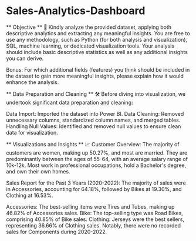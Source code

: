 # Sales-Analytics-Dashboard
** Objective ** 🎯
Kindly analyze the provided dataset, applying both descriptive analytics and extracting any meaningful insights. You are free to use any methodology, such as Python (for both analysis and visualization), SQL, machine learning, or dedicated visualization tools. Your analysis should include basic descriptive statistics as well as any additional insights you can derive.

Bonus: For which additional fields (features) you think should be included in the dataset to gain more meaningful insights, please explain how it would enhance the analysis.

** Data Preparation and Cleaning ** 🛠️
Before diving into visualization, we undertook significant data preparation and cleaning:

Data Import: Imported the dataset into Power BI.
Data Cleaning: Removed unnecessary columns, standardized column names, and merged tables.
Handling Null Values: Identified and removed null values to ensure clean data for visualization.

** Visualizations and Insights ** 📈
Customer Overview: The majority of customers are women, making up 50.27%, and most are married. They are predominantly between the ages of 55-64, 
with an average salary range of 10k-12k. Most work in professional occupations, hold a Bachelor's degree, and own their own homes.

Sales Report for the Past 3 Years (2020-2022): The majority of sales were in Accessories, accounting for 64.18%, 
followed by Bikes at 19.30%, and Clothing at 16.53%.

Accessories: The best-selling items were Tires and Tubes, making up 46.82% of Accessories sales.
Bike: The top-selling type was Road Bikes, comprising 40.85% of Bike sales.
Clothing: Jerseys were the best sellers, representing 36.66% of Clothing sales.
Notably, there were no recorded sales for Components during 2020-2022.


